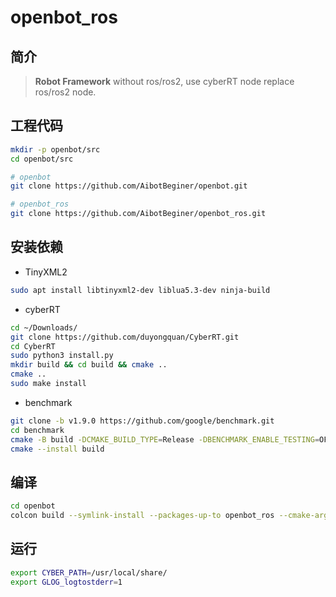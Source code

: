 # openbot_ros

## 简介

> **Robot Framework** without ros/ros2, use cyberRT node replace ros/ros2 node.



## 工程代码

```bash
mkdir -p openbot/src
cd openbot/src

# openbot
git clone https://github.com/AibotBeginer/openbot.git

# openbot_ros
git clone https://github.com/AibotBeginer/openbot_ros.git

```



## 安装依赖

* TinyXML2

```bash
sudo apt install libtinyxml2-dev liblua5.3-dev ninja-build
```

* cyberRT

```bash
cd ~/Downloads/
git clone https://github.com/duyongquan/CyberRT.git
cd CyberRT
sudo python3 install.py 
mkdir build && cd build && cmake ..
cmake ..
sudo make install
```

* benchmark

```bash
git clone -b v1.9.0 https://github.com/google/benchmark.git
cd benchmark
cmake -B build -DCMAKE_BUILD_TYPE=Release -DBENCHMARK_ENABLE_TESTING=OFF
cmake --install build
```



##  编译

```bash
cd openbot
colcon build --symlink-install --packages-up-to openbot_ros --cmake-args -G Ninja
```



## 运行

```bash
export CYBER_PATH=/usr/local/share/
export GLOG_logtostderr=1

```









